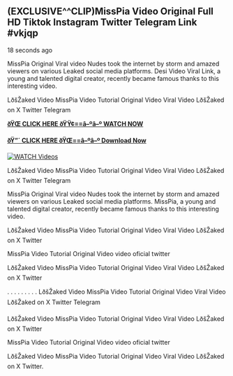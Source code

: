 ## (EXCLUSIVE^^CLIP)MissPia Video Original Full HD Tiktok Instagram Twitter Telegram Link #vkjqp

18 seconds ago

MissPia Original Viral video Nudes took the internet by storm and amazed viewers on various Leaked social media platforms. Desi Video Viral Link, a young and talented digital creator, recently became famous thanks to this interesting video.

LðšŽaked Video MissPia Video Tutorial Original Video Viral Video LðšŽaked on X Twitter Telegram

**[ðŸŒ CLICK HERE ðŸŸ¢==â–ºâ–º WATCH NOW](https://clips-mediaa.blogspot.com/2025/02/video-viral-download.html)**

**[ðŸ”´ CLICK HERE ðŸŒ==â–ºâ–º Download Now](https://clips-mediaa.blogspot.com/2025/02/video-viral-download.html)**

[![WATCH Videos](https://i.imgur.com/dJHk4Zq.gif)](https://clips-mediaa.blogspot.com/2025/02/video-viral-download.html)

LðšŽaked Video MissPia Video Tutorial Original Video Viral Video LðšŽaked on X Twitter Telegram

MissPia Original Viral video Nudes took the internet by storm and amazed viewers on various Leaked social media platforms. MissPia, a young and talented digital creator, recently became famous thanks to this interesting video.

LðšŽaked Video MissPia Video Tutorial Original Video Viral Video LðšŽaked on X Twitter

MissPia Video Tutorial Original Video video oficial twitter

LðšŽaked Video MissPia Video Tutorial Original Video Viral Video LðšŽaked on X Twitter

. . . . . . . . . LðšŽaked Video MissPia Video Tutorial Original Video Viral Video LðšŽaked on X Twitter Telegram

LðšŽaked Video MissPia Video Tutorial Original Video Viral Video LðšŽaked on X Twitter

MissPia Video Tutorial Original Video video oficial twitter

LðšŽaked Video MissPia Video Tutorial Original Video Viral Video LðšŽaked on X Twitter.